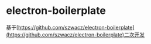 # electron-boilerplate

基于[https://github.com/szwacz/electron-boilerplate](https://github.com/szwacz/electron-boilerplate)二次开发
